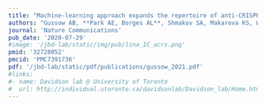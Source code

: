 ```yaml
---
title: "Machine-learning approach expands the repertoire of anti-CRISPR protein families"
authors: "Gussow AB, **Park AE, Borges AL**, Shmakov SA, Makarova KS, Wolf YI, **Bondy-Denomy J**, Koonin EV."
journal: 'Nature Communications'
pub_date: '2020-07-29'
#image: '/jbd-lab/static/img/pub/lina_IC_acrs.png'
pmid: '32728052'
pmcid: 'PMC7391736'
pdf: '/jbd-lab/static/pdf/publications/gussow_2021.pdf'
#links:
#- name: Davidson lab @ University of Toronto
#  url: http://individual.utoronto.ca/davidsonlab/Davidson_lab/Home.html
---
```

